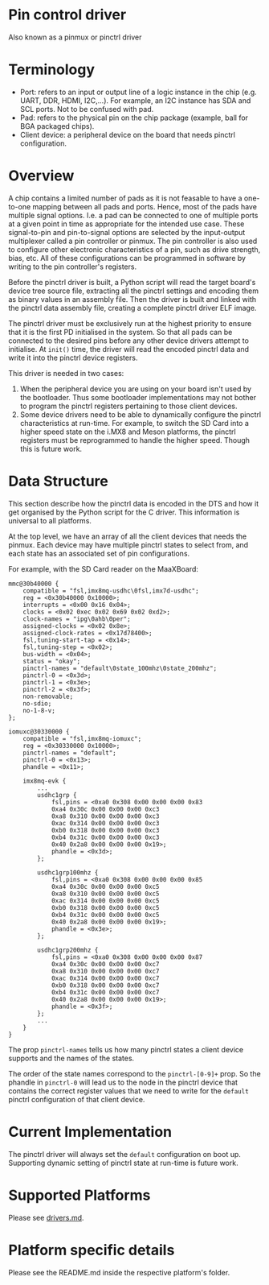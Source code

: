 <!--
    Copyright 2025, UNSW
    SPDX-License-Identifier: CC-BY-SA-4.0
-->

# Pin control driver
Also known as a pinmux or pinctrl driver

# Terminology
- Port: refers to an input or output line of a logic instance in the chip (e.g. UART, DDR, HDMI,
  I2C,...). For example, an I2C instance has SDA and SCL ports. Not to be confused with pad.
- Pad: refers to the physical pin on the chip package (example, ball for BGA packaged chips).
- Client device: a peripheral device on the board that needs pinctrl configuration.

# Overview
<!-- This paragraph was paraphrased from two documents:
Linux pinctrl documentation: https://www.kernel.org/doc/Documentation/pinctrl.txt
i.MX 8 Chapter 8 Chip IO and Pinmux:
https://community.nxp.com/pwmxy87654/attachments/pwmxy87654/imx-processors/213251/1/IMX8MPRM-TableMuxing.pdf -->
A chip contains a limited number of pads as it is not feasable to have a one-to-one mapping between
all pads and ports. Hence, most of the pads have multiple signal options. I.e. a pad can be
connected to one of multiple ports at a given point in time as appropriate for the intended use
case. These signal-to-pin and pin-to-signal options are selected by the input-output multiplexer
called a pin controller or pinmux. The pin controller is also used to configure other electronic
characteristics of a pin, such as drive strength, bias, etc. All of these configurations can be
programmed in software by writing to the pin controller's registers.

Before the pinctrl driver is built, a Python script will read the target board's device tree source
file, extracting all the pinctrl settings and encoding them as binary values in an assembly file.
Then the driver is built and linked with the pinctrl data assembly file, creating a complete pinctrl
driver ELF image.

The pinctrl driver must be exclusively run at the highest priority to ensure that it is the first PD
initialised in the system. So that all pads can be connected to the desired pins before any other
device drivers attempt to initialise. At `init()` time, the driver will read the encoded pinctrl
data and write it into the pinctrl device registers.

This driver is needed in two cases:
1. When the peripheral device you are using on your board isn't used by the bootloader. Thus some
   bootloader implementations may not bother to program the pinctrl registers pertaining to those
   client devices.
2. Some device drivers need to be able to dynamically configure the pinctrl characteristics at
   run-time. For example, to switch the SD Card into a higher speed state on the i.MX8 and Meson
   platforms, the pinctrl registers must be reprogrammed to handle the higher speed. Though this is
   future work.

# Data Structure
This section describe how the pinctrl data is encoded in the DTS and how it get organised by the
Python script for the C driver. This information is universal to all platforms.

At the top level, we have an array of all the client devices that needs the pinmux. Each device may
have multiple pinctrl states to select from, and each state has an associated set of pin
configurations.

For example, with the SD Card reader on the MaaXBoard:
```
mmc@30b40000 {
    compatible = "fsl,imx8mq-usdhc\0fsl,imx7d-usdhc";
    reg = <0x30b40000 0x10000>;
    interrupts = <0x00 0x16 0x04>;
    clocks = <0x02 0xec 0x02 0x69 0x02 0xd2>;
    clock-names = "ipg\0ahb\0per";
    assigned-clocks = <0x02 0x8e>;
    assigned-clock-rates = <0x17d78400>;
    fsl,tuning-start-tap = <0x14>;
    fsl,tuning-step = <0x02>;
    bus-width = <0x04>;
    status = "okay";
    pinctrl-names = "default\0state_100mhz\0state_200mhz";
    pinctrl-0 = <0x3d>;
    pinctrl-1 = <0x3e>;
    pinctrl-2 = <0x3f>;
    non-removable;
    no-sdio;
    no-1-8-v;
};

iomuxc@30330000 {
    compatible = "fsl,imx8mq-iomuxc";
    reg = <0x30330000 0x10000>;
    pinctrl-names = "default";
    pinctrl-0 = <0x13>;
    phandle = <0x11>;

    imx8mq-evk {
        ...
        usdhc1grp {
            fsl,pins = <0xa0 0x308 0x00 0x00 0x00 0x83
            0xa4 0x30c 0x00 0x00 0x00 0xc3
            0xa8 0x310 0x00 0x00 0x00 0xc3
            0xac 0x314 0x00 0x00 0x00 0xc3
            0xb0 0x318 0x00 0x00 0x00 0xc3
            0xb4 0x31c 0x00 0x00 0x00 0xc3
            0x40 0x2a8 0x00 0x00 0x00 0x19>;
            phandle = <0x3d>;
        };

        usdhc1grp100mhz {
            fsl,pins = <0xa0 0x308 0x00 0x00 0x00 0x85
            0xa4 0x30c 0x00 0x00 0x00 0xc5
            0xa8 0x310 0x00 0x00 0x00 0xc5
            0xac 0x314 0x00 0x00 0x00 0xc5
            0xb0 0x318 0x00 0x00 0x00 0xc5
            0xb4 0x31c 0x00 0x00 0x00 0xc5
            0x40 0x2a8 0x00 0x00 0x00 0x19>;
            phandle = <0x3e>;
        };

        usdhc1grp200mhz {
            fsl,pins = <0xa0 0x308 0x00 0x00 0x00 0x87
            0xa4 0x30c 0x00 0x00 0x00 0xc7
            0xa8 0x310 0x00 0x00 0x00 0xc7
            0xac 0x314 0x00 0x00 0x00 0xc7
            0xb0 0x318 0x00 0x00 0x00 0xc7
            0xb4 0x31c 0x00 0x00 0x00 0xc7
            0x40 0x2a8 0x00 0x00 0x00 0x19>;
            phandle = <0x3f>;
        };
        ...
    }
}
```

The prop `pinctrl-names` tells us how many pinctrl states a client device supports and the names of
the states.

The order of the state names correspond to the `pinctrl-[0-9]+` prop. So the phandle in `pinctrl-0`
will lead us to the node in the pinctrl device that contains the correct register values that we
need to write for the `default` pinctrl configuration of that client device.

# Current Implementation
The pinctrl driver will always set the `default` configuration on boot up. Supporting dynamic
setting of pinctrl state at run-time is future work.

# Supported Platforms
Please see [drivers.md](../drivers.md).

# Platform specific details
Please see the README.md inside the respective platform's folder.